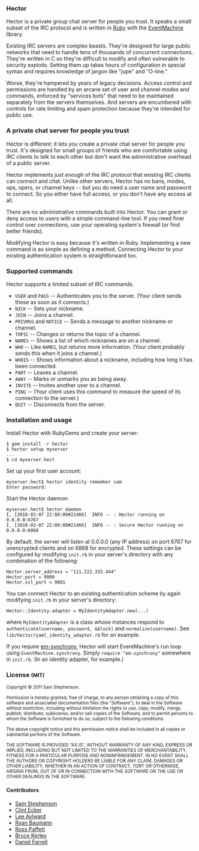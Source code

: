 ### Hector

Hector is a private group chat server for people you trust. It speaks a small subset of the IRC protocol and is written in [Ruby](http://ruby-lang.org/) with the [EventMachine](http://rubyeventmachine.com/) library.

Existing IRC servers are complex beasts. They're designed for large public networks that need to handle tens of thousands of concurrent connections. They're written in C so they're difficult to modify and often vulnerable to security exploits. Setting them up takes hours of configuration in special syntax and requires knowledge of jargon like "jupe" and "O-line."

Worse, they're hampered by years of legacy decisions. Access control and permissions are handled by an arcane set of user and channel modes and commands, enforced by "services bots" that need to be maintained separately from the servers themselves. And servers are encumbered with controls for rate limiting and spam protection because they're intended for public use.


### A private chat server for people you trust

Hector is different: it lets you create a private chat server for people you trust. It's designed for small groups of friends who are comfortable using IRC clients to talk to each other but don't want the administrative overhead of a public server.

Hector implements _just enough_ of the IRC protocol that existing IRC clients can connect and chat. Unlike other servers, Hector has no bans, modes, ops, opers, or channel keys -- but you do need a user name and password to connect. So you either have full access, or you don't have any access at all.

There are no administrative commands built into Hector. You can grant or deny access to users with a simple command-line tool. If you need finer control over connections, use your operating system's firewall (or find better friends).

Modifying Hector is easy because it's written in Ruby. Implementing a new command is as simple as defining a method. Connecting Hector to your existing authentication system is straightforward too.


### Supported commands

Hector supports a limited subset of IRC commands.

- `USER` and `PASS` -- Authenticates you to the server. (Your client sends these as soon as it connects.)
- `NICK` -- Sets your nickname.
- `JOIN` -- Joins a channel.
- `PRIVMSG` and `NOTICE` -- Sends a message to another nickname or channel.
- `TOPIC` -- Changes or returns the topic of a channel.
- `NAMES` -- Shows a list of which nicknames are on a channel.
- `WHO` -- Like `NAMES`, but returns more information. (Your client probably sends this when it joins a channel.)
- `WHOIS` -- Shows information about a nickname, including how long it has been connected.
- `PART` -- Leaves a channel.
- `AWAY` -- Marks or unmarks you as being away.
- `INVITE` -- Invites another user to a channel.
- `PING` -- (Your client uses this command to measure the speed of its connection to the server.)
- `QUIT` -- Disconnects from the server.


### Installation and usage

Install Hector with RubyGems and create your server:

    $ gem install -r hector
    $ hector setup myserver
    ...
    $ cd myserver.hect

Set up your first user account:

    myserver.hect$ hector identity remember sam
    Enter password:

Start the Hector daemon:

    myserver.hect$ hector daemon
    I, [2010-03-07 22:00:00#21466]  INFO -- : Hector running on 0.0.0.0:6767
    I, [2010-03-07 22:00:00#21466]  INFO -- : Secure Hector running on 0.0.0.0:6868

By default, the server will listen at 0.0.0.0 (any IP address) on port 6767 for unencrypted clients and on 6868 for encrypted.  These settings can be configured by modifying `init.rb` in your server's directory with any combination of the following:

    Hector.server_address = "111.222.333.444"
    Hector.port = 9000
    Hector.ssl_port = 9001

You can connect Hector to an existing authentication scheme by again modifying `init.rb` in your server's directory:

    Hector::Identity.adapter = MyIdentityAdapter.new(...)

where `MyIdentityAdapter` is a class whose instances respond to `authenticate(username, password, &block)` and `normalize(username)`. See `lib/hector/yaml_identity_adapter.rb` for an example.

If you require [em-synchrony](https://github.com/igrigorik/em-synchrony), Hector will start EventMachine's run loop using `EventMachine.synchrony`. Simply `require "em-synchrony"` somewhere in `init.rb`. (In an identity adapter, for example.)

### License <small>(MIT)</small>

<small>Copyright © 2011 Sam Stephenson.</small>

<small>Permission is hereby granted, free of charge, to any person obtaining a copy of this software and associated documentation files (the "Software"), to deal in the Software without restriction, including without limitation the rights to use, copy, modify, merge, publish, distribute, sublicense, and/or sell copies of the Software, and to permit persons to whom the Software is furnished to do so, subject to the following conditions:</small>

<small>The above copyright notice and this permission notice shall be included in all copies or substantial portions of the Software.</small>

<small>THE SOFTWARE IS PROVIDED "AS IS", WITHOUT WARRANTY OF ANY KIND, EXPRESS OR IMPLIED, INCLUDING BUT NOT LIMITED TO THE WARRANTIES OF MERCHANTABILITY, FITNESS FOR A PARTICULAR PURPOSE AND NONINFRINGEMENT. IN NO EVENT SHALL THE AUTHORS OR COPYRIGHT HOLDERS BE LIABLE FOR ANY CLAIM, DAMAGES OR OTHER LIABILITY, WHETHER IN AN ACTION OF CONTRACT, TORT OR OTHERWISE, ARISING FROM, OUT OF OR IN CONNECTION WITH THE SOFTWARE OR THE USE OR OTHER DEALINGS IN THE SOFTWARE.</small>

#### Contributors

* [Sam Stephenson](https://github.com/sstephenson/hector/commits/master?author=sstephenson)
* [Clint Ecker](https://github.com/sstephenson/hector/commits/master?author=clintecker)
* [Lee Aylward](https://github.com/sstephenson/hector/commits/master?author=leedo)
* [Ryan Baumann](https://github.com/sstephenson/hector/commits/master?author=ryanfb)
* [Ross Paffett](https://github.com/sstephenson/hector/commits/master?author=raws)
* [Bryce Kerley](https://github.com/sstephenson/hector/commits/master?author=bkerley)
* [Daniel Farrell](https://github.com/sstephenson/hector/commits/master?author=danielfarrell)

